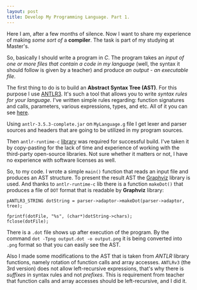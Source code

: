 ```yaml
---
layout: post
title: Develop My Programming Language. Part 1.
---
```


Here I am, after a few months of silence. Now I want to share my experience of making *some sort of* a **compiler**. The task is part of my studying at Master's.

So, basically I should write a program in *C*. The program takes an *input of one or more files that contain a code in my language* (well, the syntax it should follow is given by a teacher) and produce *an output - an executable file*.

The first thing to do is to build an **Abstract Syntax Tree (AST)**. For this purpose I use [ANTLR3](https://www.antlr3.org/). It's such a tool that allows you to write *syntax rules for your language*. I've written simple rules regarding: function signatures and calls, parameters, various expressions, types, and etc. All of it you can see [here](https://github.com/chetter14/my-language/blob/master/common/MyLanguage.g).

Using `antlr-3.5.3-complete.jar` on `MyLanguage.g` file I get lexer and parser sources and headers that are going to be utilized in my program sources.

Then `antlr-runtime-c` [library](https://github.com/antlr/antlr3/tree/master/runtime/C) was required for successful build. I've taken it by copy-pasting for the lack of time and experience of working with the third-party open-source libraries. Not sure whether it matters or not, I have no experience with software licenses as well.

So, to my code. I wrote a simple `main()` function that reads an input file and produces an AST structure. To present the result AST the [Graphviz](https://graphviz.org/) library is used. And thanks to `antlr-runtime-c` lib there is a function `makeDot()` that produces a file of `DOT` format that is readable by **Graphviz** library:
```
pANTLR3_STRING dotString = parser->adaptor->makeDot(parser->adaptor, tree);

fprintf(dotFile, "%s", (char*)dotString->chars);
fclose(dotFile);
```

There is a `.dot` file shows up after execution of the program. By the command `dot -Tpng output.dot -o output.png` it is being converted into `.png` format so that you can easily see the AST.

Also I made some modifications to the AST that is taken from *ANTLR* library functions, namely rotation of function calls and array accesses. `ANTLRv3` (the 3rd version) does not allow left-recursive expressions, that's why there is *suffixes* in syntax rules and not *prefixes*. This is requirement from teacher that function calls and array accesses should be left-recursive, and I did it.
